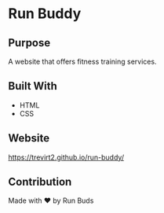 # Run Buddy

## Purpose
A website that offers fitness training services.

## Built With
* HTML
* CSS

## Website
https://trevirt2.github.io/run-buddy/

## Contribution
Made with ❤️ by Run Buds
